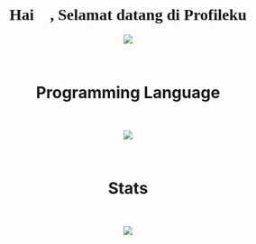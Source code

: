 <h1 align="center" style="font-family: 'Lexend Deca';">Hai 👋, Selamat datang di Profileku</h1>
<p align="center">
  <a href="https://github.com/aphrodeosubarno">
    <img align="center" src="https://user-images.githubusercontent.com/69864986/157577563-f34e623f-07ab-4bb6-b1c2-cd5b37613a2d.gif" />
  </a>
</p>

<br/>  

<h1 align="center">Programming Language</h1>
<br>

<p align="center">
    <img align="center" src="https://github-readme-stats.vercel.app/api/top-langs/?username=aphrodeosubarno&theme=radical" />
</p>

<br>

<h1 align="center">Stats</h1>
<br>

<p align="center"><img src="https://github-readme-stats.vercel.app/api?username=aphrodeosubarno&show_icons=true&theme=radical" align="center" /></p>  
